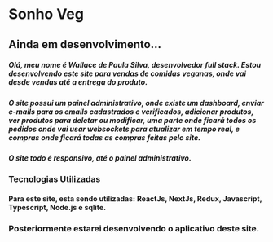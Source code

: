 # Sonho Veg
## Ainda em desenvolvimento...
##### Olá, meu nome é Wallace de Paula Silva, desenvolvedor full stack. Estou desenvolvendo este site para vendas de comidas veganas, onde vai desde vendas até a entrega do produto.
##### O site possui um painel administrativo, onde existe um dashboard, enviar e-mails para os emails cadastrados e verificados, adicionar produtos, ver produtos para deletar ou modificar, uma parte onde ficará todos os pedidos onde vai usar websockets para atualizar em tempo real, e compras onde ficará todas as compras feitas pelo site.
##### O site todo é responsivo, até o painel administrativo.
### Tecnologias Utilizadas
#### Para este site, esta sendo utilizadas: ReactJs, NextJs, Redux, Javascript, Typescript, Node.js e sqlite.
### Posteriormente estarei desenvolvendo o aplicativo deste site.
